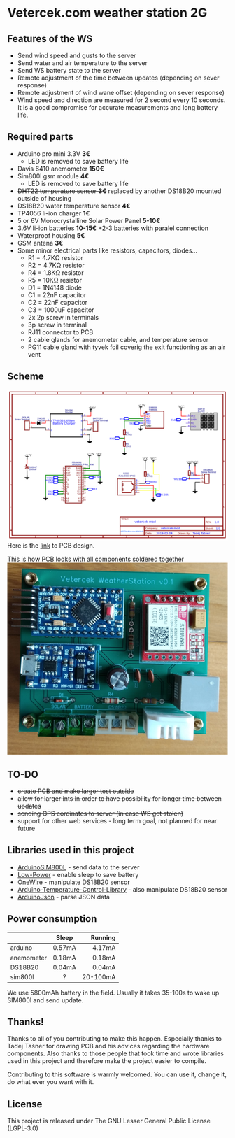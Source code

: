 # Vetercek.com weather station 2G

## Features of the WS
+ Send wind speed and gusts to the server
+ Send water and air temperature to the server
+ Send WS battery state to the server
+ Remote adjustment of the time between updates (depending on sever response)
+ Remote adjustment of wind wane offset (depending on sever response)
+ Wind speed and direction are measured for 2 second every 10 seconds. It is a good compromise for accurate measurements and long battery life.

## Required parts
+ Arduino pro mini 3.3V **3€**
  + LED is removed to save battery life
+ Davis 6410 anemometer **150€**
+ Sim800l gsm module **4€**
  + LED is removed to save battery life
+ ~~DHT22 temperature sensor **3€**~~ replaced by another DS18B20 mounted outside of housing
+ DS18B20 water temperature sensor **4€**
+ TP4056 li-ion charger **1€**
+ 5 or 6V Monocrystalline Solar Power Panel **5-10€**
+ 3.6V li-ion batteries **10-15€**
  +2-3 batteries with paralel connection
+ Waterproof housing **5€**
+ GSM antena **3€**
+ Some minor electrical parts like resistors, capacitors, diodes...
  + R1 = 4.7KΩ resistor
  + R2 = 4.7KΩ resistor
  + R4 = 1.8KΩ resistor
  + R5 = 10KΩ resistor
  + D1 = 1N4148 diode
  + C1 = 22nF capacitor
  + C2 = 22nF capacitor
  + C3 = 1000uF capacitor
  + 2x 2p screw in terminals
  + 3p screw in terminal
  + RJ11 connector to PCB
  + 2 cable glands for anemometer cable, and temperature sensor
  + PG11 cable gland with tyvek foil coverig the exit functioning as an air vent


## Scheme
![Scheme](img/scheme.png)  
Here is the [link](https://easyeda.com/jaka87/vetercek-mod) to PCB design.  

This is how  PCB looks with all components soldered together  
![Completed PCB](img/ready_pcb.png)  

## TO-DO
+  ~~create PCB and make larger test outside~~
+ ~~allow for larger ints in order to have possibility for longer time between updates~~
+ ~~sending GPS cordinates to server (in case WS get stolen)~~
+ support for other web services - long term goal, not planned for near future

## Libraries used in this project
+ [ArduinoSIM800L](https://github.com/carrascoacd/ArduinoSIM800L) - send data to the server
+ [Low-Power](https://github.com/rocketscream/Low-Power) - enable sleep to save battery
+ [OneWire](https://github.com/PaulStoffregen/OneWire) - manipulate DS18B20 sensor
+ [Arduino-Temperature-Control-Library](https://github.com/milesburton/Arduino-Temperature-Control-Library) - also manipulate DS18B20 sensor
+ [ArduinoJson](https://github.com/bblanchon/ArduinoJson) - parse JSON data

## Power consumption
|   |      Sleep     |  Running |
|----------|:-------------:|------:|
| arduino |  0.57mA | 4.17mA |
| anemometer |  0.18mA | 0.18mA |
| DS18B20 |  0.04mA | 0.04mA |
| sim800l |  ? | 20-100mA |

We use 5800mAh battery in the field. Usually it takes 35-100s to wake up SIM800l and send update.

## Thanks!
Thanks to all of you contributing to make this happen. Especially thanks to Tadej Tašner for drawing PCB and his advices regarding the hardware components. Also thanks to those people that took time and wrote libraries used in this project and therefore make the project easier to compile.

Contributing to this software is warmly welcomed. You can use it, change it, do what ever you want with it.

## License
This project is released under
The GNU Lesser General Public License (LGPL-3.0)
